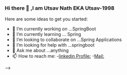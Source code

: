 ### Hi there 👋 ,I am Utsav Nath EKA Utsav-1998


Here are some ideas to get you started:

- 🔭 I’m currently working on ...SpringBoot
- 🌱 I’m currently learning ... Spring
- 👯 I’m looking to collaborate on ...Spring Applications
- 🤔 I’m looking for help with ...springboot
- 💬 Ask me about ...anything
- 📫 How to reach me: 
-[linkedin Profile:](https://www.linkedin.com/in/utsav-nath-707642190/)
-[Mail:](utsavnth@gmail.com)

-->
